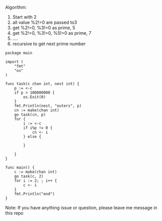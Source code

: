 Algorithm:

1. Start with 2
2. all value %2!=0 are passed to3
3. get %2!=0, %3!=0 as prime, 5
4. get %2!=0, %3!=0, %5!=0 as prime, 7
5. ....
6. recursive to get next prime number
``` 
package main

import (
    "fmt"
    "os"
)

func task(c chan int, nest int) {
    p := <-c
    if p > 100000000 {
        os.Exit(0)
    }
    fmt.Println(nest, "outers", p)
    cn := make(chan int)
    go task(cn, p)
    for {
        i := <-c
        if i%p != 0 {
            cn <- i
        } else {

        }

    }
}

func main() {
    c := make(chan int)
    go task(c, 2)
    for i := 2; ; i++ {
        c <- i
    }
    fmt.Println("end")
}
```
Note: If you have anything issue or question, please leave me message in this repo
